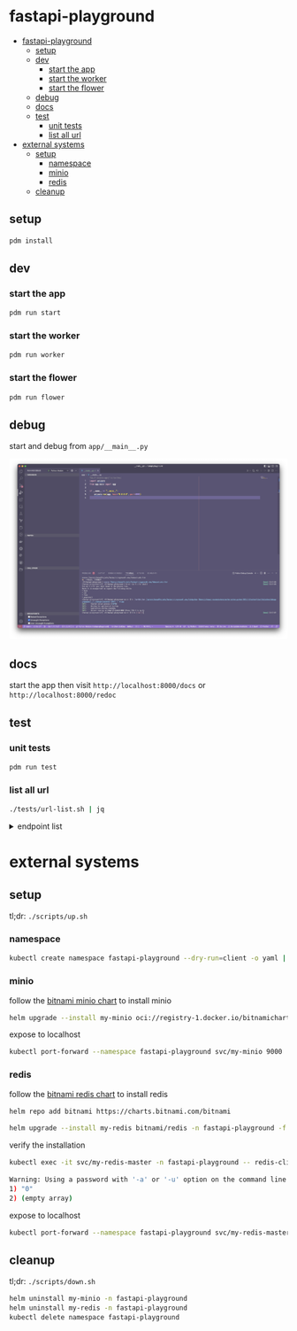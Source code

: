 # fastapi-playground

- [fastapi-playground](#fastapi-playground)
  - [setup](#setup)
  - [dev](#dev)
    - [start the app](#start-the-app)
    - [start the worker](#start-the-worker)
    - [start the flower](#start-the-flower)
  - [debug](#debug)
  - [docs](#docs)
  - [test](#test)
    - [unit tests](#unit-tests)
    - [list all url](#list-all-url)
- [external systems](#external-systems)
  - [setup](#setup-1)
    - [namespace](#namespace)
    - [minio](#minio)
    - [redis](#redis)
  - [cleanup](#cleanup)

## setup

```sh
pdm install
```

## dev

### start the app

```sh
pdm run start
```

### start the worker

```sh
pdm run worker
```

### start the flower

```sh
pdm run flower
```

## debug

start and debug from `app/__main__.py`

![start and debug from `app/__main__.py`](./assets/debug_entry.png)

## docs

start the app then visit `http://localhost:8000/docs` or `http://localhost:8000/redoc`

## test

### unit tests

```sh
pdm run test
```

### list all url

```sh
./tests/url-list.sh | jq
```

<details>

<summary>endpoint list</summary>

```sh
[
  {
    "path": "/openapi.json",
    "name": "openapi",
    "methods": [
      "GET",
      "HEAD"
    ]
  },
  {
    "path": "/docs",
    "name": "swagger_ui_html",
    "methods": [
      "GET",
      "HEAD"
    ]
  },
  {
    "path": "/docs/oauth2-redirect",
    "name": "swagger_ui_redirect",
    "methods": [
      "GET",
      "HEAD"
    ]
  },
  {
    "path": "/redoc",
    "name": "redoc_html",
    "methods": [
      "GET",
      "HEAD"
    ]
  },
  {
    "path": "/users/",
    "name": "read_users",
    "methods": [
      "GET"
    ]
  },
  {
    "path": "/users/me",
    "name": "read_user_me",
    "methods": [
      "GET"
    ]
  },
  {
    "path": "/users/{username}",
    "name": "read_user",
    "methods": [
      "GET"
    ]
  },
  {
    "path": "/items/",
    "name": "read_items",
    "methods": [
      "GET"
    ]
  },
  {
    "path": "/items/{item_id}",
    "name": "read_item",
    "methods": [
      "GET"
    ]
  },
  {
    "path": "/items/{item_id}",
    "name": "update_item",
    "methods": [
      "PUT"
    ]
  },
  {
    "path": "/send-notification/{email}",
    "name": "send_notification",
    "methods": [
      "POST"
    ]
  },
  {
    "path": "/queue",
    "name": "add_item",
    "methods": [
      "POST"
    ]
  },
  {
    "path": "/exceptions/duplicate_name",
    "name": "raise_duplicate_name_error",
    "methods": [
      "GET"
    ]
  },
  {
    "path": "/exceptions/invalid_name",
    "name": "raise_invalid_name_error",
    "methods": [
      "GET"
    ]
  },
  {
    "path": "/admin/",
    "name": "update_admin",
    "methods": [
      "POST"
    ]
  },
  {
    "path": "/",
    "name": "root",
    "methods": [
      "GET"
    ]
  },
  {
    "path": "/url-list",
    "name": "get_all_urls",
    "methods": [
      "GET"
    ]
  }
]
```

</details>

# external systems

## setup

tl;dr: `./scripts/up.sh`

### namespace

```sh
kubectl create namespace fastapi-playground --dry-run=client -o yaml | kubectl apply -f -
```

### minio

follow the [bitnami minio chart](https://github.com/bitnami/charts/tree/master/bitnami/minio) to install minio

```sh
helm upgrade --install my-minio oci://registry-1.docker.io/bitnamicharts/minio -n fastapi-playground -f minio/values.yaml
```

expose to localhost

```sh
kubectl port-forward --namespace fastapi-playground svc/my-minio 9000
```

### redis

follow the [bitnami redis chart](https://github.com/bitnami/charts/tree/master/bitnami/redis) to install redis

```sh
helm repo add bitnami https://charts.bitnami.com/bitnami
```

```sh
helm upgrade --install my-redis bitnami/redis -n fastapi-playground -f redis/values.yaml
```

verify the installation

```sh
kubectl exec -it svc/my-redis-master -n fastapi-playground -- redis-cli -h my-redis-master -a password scan 0
```

```sh
Warning: Using a password with '-a' or '-u' option on the command line interface may not be safe.
1) "0"
2) (empty array)
```

expose to localhost

```sh
kubectl port-forward --namespace fastapi-playground svc/my-redis-master 6379
```

## cleanup

tl;dr: `./scripts/down.sh`

```sh
helm uninstall my-minio -n fastapi-playground
helm uninstall my-redis -n fastapi-playground
kubectl delete namespace fastapi-playground
```
